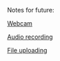 Notes for future:

[Webcam](https://github.com/lukexyz/iris/blob/main/webcam2.html)

[Audio recording](https://discuss.streamlit.io/t/speech-to-text-on-client-side-using-html5-and-streamlit-bokeh-events/7888/15)

[File uploading](https://docs.streamlit.io/library/api-reference/widgets/st.file_uploader)